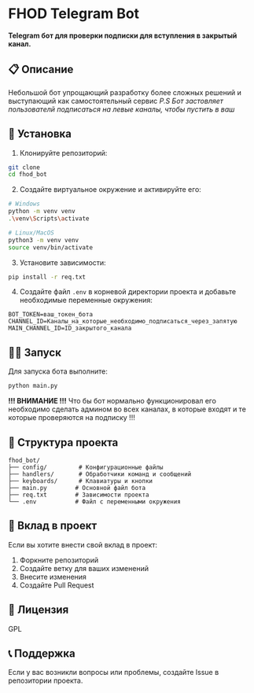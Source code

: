 # FHOD Telegram Bot

**Telegram бот для проверки подписки для вступления в закрытый канал.**

## 📋 Описание

Небольшой бот упрощающий разработку более сложных решений и выступающий как самостоятельный сервис
*P.S Бот застовляет пользователй подписаться на левые каналы, чтобы пустить в ваш*

## 🚀 Установка

1. Клонируйте репозиторий:
```bash
git clone 
cd fhod_bot
```

2. Создайте виртуальное окружение и активируйте его:
```bash
# Windows
python -m venv venv
.\venv\Scripts\activate

# Linux/MacOS
python3 -m venv venv
source venv/bin/activate
```

3. Установите зависимости:
```bash
pip install -r req.txt
```

4. Создайте файл `.env` в корневой директории проекта и добавьте необходимые переменные окружения:
```env
BOT_TOKEN=ваш_токен_бота
CHANNEL_ID=Каналы_на_которые_необходимо_подписаться_через_запятую
MAIN_CHANNEL_ID=ID_закрытого_канала
```


## 🏃‍♂️ Запуск

Для запуска бота выполните:
```bash
python main.py
```
**!!! ВНИМАНИЕ !!!** Что бы бот нормально функционировал его необходимо сделать админом во всех каналах, в которые входят и те которые проверяются на подписку !!!

## 📁 Структура проекта

```
fhod_bot/
├── config/         # Конфигурационные файлы
├── handlers/       # Обработчики команд и сообщений
├── keyboards/      # Клавиатуры и кнопки
├── main.py        # Основной файл бота
├── req.txt        # Зависимости проекта
└── .env           # Файл с переменными окружения
```

## 🤝 Вклад в проект

Если вы хотите внести свой вклад в проект:
1. Форкните репозиторий
2. Создайте ветку для ваших изменений
3. Внесите изменения
4. Создайте Pull Request

## 📝 Лицензия

GPL

## 📞 Поддержка

Если у вас возникли вопросы или проблемы, создайте Issue в репозитории проекта.